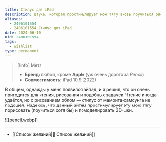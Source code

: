 ```yaml
---
title: Стилус для iPad
description: Штука, которая простимулирует мою тягу вновь поучиться рисовать, а заодно и помоделировать на пэде
aliases:
  - 2406101554
  - 2406101554 Стилус для iPad
date: 2024-06-10
uid: 2406101554
tags:
  - wishlist
type: permanent
---
```


> [!info] Мета
> - **Бренд:** любой, кроме **Apple** (уж очень дорого за *Pencil*)
> - **Совместимость:** iPad 10.9 (2022)

В общем, однажды у меня появился айпэд, и я решил, что он очень пригодится для чтения, рисования и подобных задачек. Чтение иногда удаётся, но с рисованием облом ― стилус от мамонта-самсунга не подошёл. Надеюсь, что данный айтем простимулирует эту мою тягу порисовать (поучиться хотя бы) и помоделировать 3D-шки.

![[pencil.webp]]

---

- [[Список желаний|🎁 Список желаний]]
